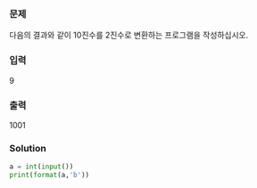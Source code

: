 ### 문제
다음의 결과와 같이 10진수를 2진수로 변환하는 프로그램을 작성하십시오.

### 입력
9

### 출력
1001

### Solution
```python
a = int(input())
print(format(a,'b'))
```
